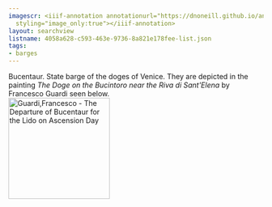 ```yaml
---
imagescr: <iiif-annotation annotationurl="https://dnoneill.github.io/annotate/annotations/4058a628-c593-463e-9736-8a821e178fee-006.json"
  styling="image_only:true"></iiif-annotation>
layout: searchview
listname: 4058a628-c593-463e-9736-8a821e178fee-list.json
tags:
- barges
---
```

Bucentaur. State barge of the doges of Venice. They are depicted in the painting <i>The Doge on the Bucintoro near the Riva di Sant'Elena</i> by Francesco Guardi seen below. 
<br><a title="Francesco Guardi
 [Public domain], via Wikimedia Commons" href="https://commons.wikimedia.org/wiki/File:Guardi,Francesco_-_The_Departure_of_Bucentaur_for_the_Lido_on_Ascension_Day.jpg"><img width="200" alt="Guardi,Francesco - The Departure of Bucentaur for the Lido on Ascension Day" src="https://upload.wikimedia.org/wikipedia/commons/thumb/a/a6/Guardi%2CFrancesco_-_The_Departure_of_Bucentaur_for_the_Lido_on_Ascension_Day.jpg/512px-Guardi%2CFrancesco_-_The_Departure_of_Bucentaur_for_the_Lido_on_Ascension_Day.jpg"></a>